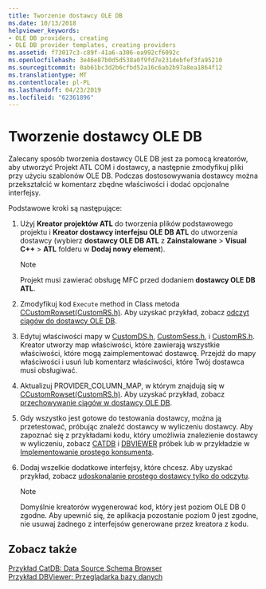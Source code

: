 ```yaml
---
title: Tworzenie dostawcy OLE DB
ms.date: 10/13/2018
helpviewer_keywords:
- OLE DB providers, creating
- OLE DB provider templates, creating providers
ms.assetid: f73017c3-c89f-41a6-a306-ea992cf6092c
ms.openlocfilehash: 3e46e87b0d5d538a0f9fd7e231debfef3fa95210
ms.sourcegitcommit: 0ab61bc3d2b6cfbd52a16c6ab2b97a8ea1864f12
ms.translationtype: MT
ms.contentlocale: pl-PL
ms.lasthandoff: 04/23/2019
ms.locfileid: "62361896"
---
```

# <a name="creating-an-ole-db-provider"></a>Tworzenie dostawcy OLE DB

Zalecany sposób tworzenia dostawcy OLE DB jest za pomocą kreatorów, aby utworzyć Projekt ATL COM i dostawcy, a następnie zmodyfikuj pliki przy użyciu szablonów OLE DB. Podczas dostosowywania dostawcy można przekształcić w komentarz zbędne właściwości i dodać opcjonalne interfejsy.

Podstawowe kroki są następujące:

1. Użyj **Kreator projektów ATL** do tworzenia plików podstawowego projektu i **Kreator dostawcy interfejsu OLE DB ATL** do utworzenia dostawcy (wybierz **dostawcy OLE DB ATL** z **Zainstalowane** > **Visual C++** > **ATL** folderu w **Dodaj nowy element**).

   > [!NOTE]
   > Projekt musi zawierać obsługę MFC przed dodaniem **dostawcy OLE DB ATL**.

1. Zmodyfikuj kod `Execute` method in Class metoda [CCustomRowset(CustomRS.h)](cmyproviderrowset-myproviderrs-h.md). Aby uzyskać przykład, zobacz [odczyt ciągów do dostawcy OLE DB](../../data/oledb/reading-strings-into-the-ole-db-provider.md).

1. Edytuj właściwości mapy w [CustomDS.h](cmyprovidersource-myproviderds-h.md), [CustomSess.h](cmyprovidersession-myprovidersess-h.md), i [CustomRS.h](cmyproviderrowset-myproviderrs-h.md). Kreator utworzy map właściwości, które zawierają wszystkie właściwości, które mogą zaimplementować dostawcę. Przejdź do mapy właściwości i usuń lub komentarz właściwości, które Twój dostawca musi obsługiwać.

1. Aktualizuj PROVIDER_COLUMN_MAP, w którym znajdują się w [CCustomRowset(CustomRS.h)](cmyproviderrowset-myproviderrs-h.md). Aby uzyskać przykład, zobacz [przechowywanie ciągów w dostawcy OLE DB](../../data/oledb/storing-strings-in-the-ole-db-provider.md).

1. Gdy wszystko jest gotowe do testowania dostawcy, można ją przetestować, próbując znaleźć dostawcy w wyliczeniu dostawcy. Aby zapoznać się z przykładami kodu, który umożliwia znalezienie dostawcy w wyliczeniu, zobacz [CATDB](https://github.com/Microsoft/VCSamples/tree/master/VC2008Samples/ATL/OLEDB/Consumer/catdb) i [DBVIEWER](https://github.com/Microsoft/VCSamples/tree/master/VC2008Samples/ATL/OLEDB/Consumer/dbviewer) próbek lub w przykładzie w [Implementowanie prostego konsumenta](../../data/oledb/implementing-a-simple-consumer.md).

1. Dodaj wszelkie dodatkowe interfejsy, które chcesz. Aby uzyskać przykład, zobacz [udoskonalanie prostego dostawcy tylko do odczytu](../../data/oledb/enhancing-the-simple-read-only-provider.md).

   > [!NOTE]
   > Domyślnie kreatorów wygenerować kod, który jest poziom OLE DB 0 zgodne. Aby upewnić się, że aplikacja pozostanie poziom 0 jest zgodne, nie usuwaj żadnego z interfejsów generowane przez kreatora z kodu.

## <a name="see-also"></a>Zobacz także

[Przykład CatDB: Data Source Schema Browser](https://github.com/Microsoft/VCSamples/tree/master/VC2008Samples/ATL/OLEDB/Consumer/catdb)<br/>
[Przykład DBViewer: Przeglądarka bazy danych](https://github.com/Microsoft/VCSamples/tree/master/VC2008Samples/ATL/OLEDB/Consumer/dbviewer)
